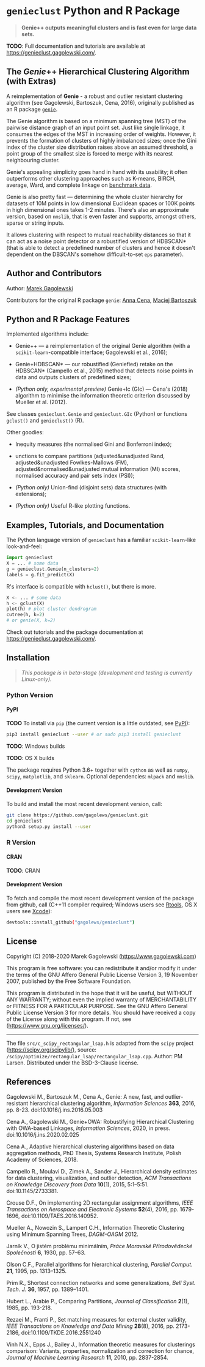 # `genieclust` Python and R Package

> **Genie++ outputs meaningful clusters and is fast even for large data sets.**

**TODO**:  Full documentation and tutorials are available at
https://genieclust.gagolewski.com/.




## The *Genie*++ Hierarchical Clustering Algorithm (with Extras)

A reimplementation of **Genie** - a robust and outlier resistant
clustering algorithm (see Gagolewski, Bartoszuk, Cena, 2016),
originally published as an R package
[`genie`](https://cran.r-project.org/web/packages/genie/).

The Genie algorithm is based on a minimum spanning tree (MST) of the
pairwise distance graph of an input point set.
Just like single linkage, it consumes the edges
of the MST in increasing order of weights. However, it prevents
the formation of clusters of highly imbalanced sizes; once the Gini index
of the cluster size distribution raises above an assumed threshold,
a point group of the smallest size is forced to merge with its nearest
neighbouring cluster.

Genie's appealing simplicity goes hand in hand with its usability;
it often outperforms other clustering approaches
such as K-means, BIRCH, average, Ward, and complete linkage
on [benchmark data](https://github.com/gagolews/clustering_benchmarks_v1).

Genie is also pretty fast — determining the whole cluster hierarchy
for datasets of 10M points in low dimensional Euclidean spaces or
100K points in high dimensional ones takes 1-2 minutes.
There's also an approximate version, based on `nmslib`, that
is even faster and supports, amongst others, sparse or string inputs.

It allows clustering with respect to mutual reachability distances
so that it can act as a noise point detector or a robustified version of
HDBSCAN* (that is able to detect a predefined number of
clusters and hence it doesn't dependent on the DBSCAN's somehow
difficult-to-set `eps` parameter).





## Author and Contributors


Author: [Marek Gagolewski](https://www.gagolewski.com)

Contributors for the original R package `genie`:
[Anna Cena](https://cena.rexamine.com),
[Maciej Bartoszuk](https://bartoszuk.rexamine.com)




## Python and R Package Features


Implemented algorithms include:

-   Genie++ — a reimplementation of the original Genie algorithm
    (with a `scikit-learn`-compatible interface; Gagolewski et al., 2016);

-   Genie+HDBSCAN\* — our robustified (Geniefied) retake on the HDBSCAN\*
    (Campello et al., 2015) method that detects noise points in data
    and outputs clusters of predefined sizes;

-   *(Python only, experimental preview)* Genie+Ic (GIc) — Cena's (2018)
    algorithm to minimise the information theoretic criterion discussed
    by Mueller et al. (2012).

See classes `genieclust.Genie` and `genieclust.GIc` (Python)
or functions `gclust()` and `genieclust()` (R).


Other goodies:

-   Inequity measures (the normalised Gini and Bonferroni index);

-   unctions to compare partitions
    (adjusted&unadjusted Rand,
    adjusted&unadjusted Fowlkes-Mallows (FM),
    adjusted&normalised&unadjusted mutual information (MI) scores,
    normalised accuracy and pair sets index (PSI));

-   *(Python only)* Union-find (disjoint sets)
    data structures (with extensions);

-   *(Python only)* Useful R-like plotting functions.




## Examples, Tutorials, and Documentation


The Python language version of `genieclust` has
a familiar `scikit-learn`-like look-and-feel:

```python
import genieclust
X = ... # some data
g = genieclust.Genie(n_clusters=2)
labels = g.fit_predict(X)
```

R's interface is compatible with `hclust()`, but there is more.

```python
X <- ... # some data
h <- gclust(X)
plot(h) # plot cluster dendrogram
cutree(h, k=2)
# or genie(X, k=2)
```

Check out tutorials and the package documentation at
https://genieclust.gagolewski.com/.



## Installation


> *This package is in beta-stage (development and testing is currently Linux-only).*



### Python Version


#### PyPI

**TODO** To install via `pip` (the current version is a little outdated,
see [PyPI](https://pypi.org/project/genieclust/)):

```bash
pip3 install genieclust --user # or sudo pip3 install genieclust
```



**TODO**: Windows builds

**TODO**: OS X builds






The package requires Python 3.6+ together with `cython` as well as
`numpy`, `scipy`, `matplotlib`, and `sklearn`.
Optional dependencies: `mlpack` and `nmslib`.


#### Development Version

To build and install the most recent development version, call:

```bash
git clone https://github.com/gagolews/genieclust.git
cd genieclust
python3 setup.py install --user
```




### R Version


#### CRAN

**TODO**: CRAN



#### Development Version

To fetch and compile the most recent development version of the package from
github, call (C++11 compiler required;
Windows users see [Rtools](https://cran.r-project.org/bin/windows/Rtools/),
OS X users see [Xcode](https://developer.apple.com/xcode/)):

```bash
devtools::install_github("gagolews/genieclust")
```




## License


Copyright (C) 2018-2020 Marek Gagolewski (https://www.gagolewski.com)

This program is free software: you can redistribute it and/or modify
it under the terms of the GNU Affero General Public License
Version 3, 19 November 2007, published by the Free Software Foundation.

This program is distributed in the hope that it will be useful,
but WITHOUT ANY WARRANTY; without even the implied warranty of
MERCHANTABILITY or FITNESS FOR A PARTICULAR PURPOSE. See the
GNU Affero General Public License Version 3 for more details.
You should have received a copy of the License along with this program.
If not, see (https://www.gnu.org/licenses/).


---

The file `src/c_scipy_rectangular_lsap.h` is adapted from the `scipy` project
(https://scipy.org/scipylib/), source:
`/scipy/optimize/rectangular_lsap/rectangular_lsap.cpp`.
Author: PM Larsen. Distributed under the BSD-3-Clause license.





## References


Gagolewski M., Bartoszuk M., Cena A.,
Genie: A new, fast, and outlier-resistant hierarchical clustering algorithm,
*Information Sciences* **363**, 2016, pp. 8-23.
doi:10.1016/j.ins.2016.05.003

Cena A., Gagolewski M.,
Genie+OWA: Robustifying Hierarchical Clustering with OWA-based Linkages,
*Information Sciences*, 2020,
in press. doi:10.1016/j.ins.2020.02.025

Cena A.,
Adaptive hierarchical clustering algorithms based on data aggregation methods,
PhD Thesis, Systems Research Institute, Polish Academy of Sciences, 2018.

Campello R., Moulavi D., Zimek A., Sander J.,
Hierarchical density estimates for data clustering, visualization,
and outlier detection,
*ACM Transactions on Knowledge Discovery from Data* **10**(1), 2015, 5:1–5:51.
doi:10.1145/2733381.

Crouse D.F., On implementing 2D rectangular assignment algorithms,
*IEEE Transactions on Aerospace and Electronic Systems* **52**(4), 2016,
pp. 1679-1696, doi:10.1109/TAES.2016.140952.

Mueller A., Nowozin S., Lampert C.H.,
Information Theoretic Clustering using Minimum Spanning Trees,
*DAGM-OAGM* 2012.

Jarník V., O jistém problému minimálním,
*Práce Moravské Přírodovědecké Společnosti* **6**, 1930, pp. 57–63.

Olson C.F., Parallel algorithms for hierarchical clustering,
*Parallel Comput.* **21**, 1995, pp. 1313–1325.

Prim R., Shortest connection networks and some generalizations,
*Bell Syst. Tech. J.* **36**, 1957, pp. 1389–1401.

Hubert L., Arabie P., Comparing Partitions,
*Journal of Classification* **2**(1), 1985, pp. 193-218.

Rezaei M., Franti P., Set matching measures for external cluster validity,
*IEEE Transactions on Knowledge and Data Mining* **28**(8), 2016, pp. 2173-2186,
doi:10.1109/TKDE.2016.2551240

Vinh N.X., Epps J., Bailey J.,
Information theoretic measures for clusterings comparison:
Variants, properties, normalization and correction for chance,
*Journal of Machine Learning Research* **11**, 2010, pp. 2837-2854.
